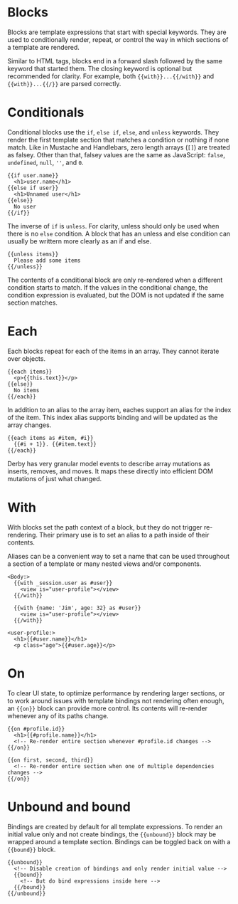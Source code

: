 # Blocks

Blocks are template expressions that start with special keywords. They are used to conditionally render, repeat, or control the way in which sections of a template are rendered.

Similar to HTML tags, blocks end in a forward slash followed by the same keyword that started them. The closing keyword is optional but recommended for clarity. For example, both `{{with}}...{{/with}}` and `{{with}}...{{/}}` are parsed correctly.

# Conditionals

Conditional blocks use the `if`, `else if`, `else`, and `unless` keywords. They render the first template section that matches a condition or nothing if none match. Like in Mustache and Handlebars, zero length arrays (`[]`) are treated as falsey. Other than that, falsey values are the same as JavaScript: `false`, `undefined`, `null`, `''`, and `0`.

```derby
{{if user.name}}
  <h1>user.name</h1>
{{else if user}}
  <h1>Unnamed user</h1>
{{else}}
  No user
{{/if}}
```

The inverse of `if` is `unless`. For clarity, unless should only be used when there is no `else` condition. A block that has an unless and else condition can usually be writtern more clearly as an if and else.

```derby
{{unless items}}
  Please add some items
{{/unless}}
```

The contents of a conditional block are only re-rendered when a different condition starts to match. If the values in the conditional change, the condition expression is evaluated, but the DOM is not updated if the same section matches.

# Each

Each blocks repeat for each of the items in an array. They cannot iterate over objects.

```derby
{{each items}}
  <p>{{this.text}}</p>
{{else}}
  No items
{{/each}}
```

In addition to an alias to the array item, eaches support an alias for the index of the item. This index alias supports binding and will be updated as the array changes.

```derby
{{each items as #item, #i}}
  {{#i + 1}}. {{#item.text}}
{{/each}}
```

Derby has very granular model events to describe array mutations as inserts, removes, and moves. It maps these directly into efficient DOM mutations of just what changed.

# With

With blocks set the path context of a block, but they do not trigger re-rendering. Their primary use is to set an alias to a path inside of their contents.

Aliases can be a convenient way to set a name that can be used throughout a section of a template or many nested views and/or components.

```derby
<Body:>
  {{with _session.user as #user}}
    <view is="user-profile"></view>
  {{/with}}

  {{with {name: 'Jim', age: 32} as #user}}
    <view is="user-profile"></view>
  {{/with}}

<user-profile:>
  <h1>{{#user.name}}</h1>
  <p class="age">{{#user.age}}</p>
```

# On

To clear UI state, to optimize performance by rendering larger sections, or to work around issues with template bindings not rendering often enough, an `{{on}}` block can provide more control. Its contents will re-render whenever any of its paths change.

```derby
{{on #profile.id}}
  <h1>{{#profile.name}}</h1>
  <!-- Re-render entire section whenever #profile.id changes -->
{{/on}}

{{on first, second, third}}
  <!-- Re-render entire section when one of multiple dependencies changes -->
{{/on}}
```

# Unbound and bound

Bindings are created by default for all template expressions. To render an initial value only and not create bindings, the `{{unbound}}` block may be wrapped around a template section. Bindings can be toggled back on with a `{{bound}}` block.

```derby
{{unbound}}
  <!-- Disable creation of bindings and only render initial value -->
  {{bound}}
    <!-- But do bind expressions inside here -->
  {{/bound}}
{{/unbound}}
```

